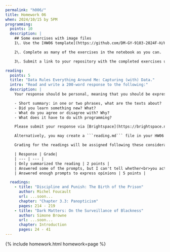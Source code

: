 ```yaml
---
permalink: "h006/"
title: Homework 06
when: 2024/10/15 by 5PM
programming:
  points: 10
  description: |
    ## Some exercises with image files
    1\. Use the [HW06 template](https://github.com/DM-GY-9103-2024F-H/HW06) to start a repository in your organization's GitHub space. It should be named HW06. Open the notebook file using GitHub Codespaces to continue the exercises.

    2\. Complete as many of the exercises in the notebook as you can.

    3\. Submit a link to your repository with the completed exercises using [Brightspace](https://brightspace.nyu.edu/).

reading:
  points: 5
  title: "Data Rules Everything Around Me: Capturing (with) Data."
  intro: "Read and write a 200-word response to the following:"
  description: |
    Your response should be personal, meaning that you should be expressing your views and opinions about the text and not just summarizing it. You can use the following rubric to guide your response:

    - Short summary: in one or two phrases, what are the texts about?
    - Did you learn something new? What?
    - What do you agree or disagree with? Why?
    - What does it have to do with programming?

    Please submit your response via [Brightspace](https://brightspace.nyu.edu/).

    Alternatively, you may create a ```reading.md``` file in your HW06 repo and write your response in markdown. Just make sure to submit a link to the file using [Brightspace](https://brightspace.nyu.edu/).

    Grading for the readings will be assigned following these considerations:

    | Response | Grade|
    | --- | --- |
    | Only summarized the reading | 2 points |
    | Answered some of the prompts, but I can't tell whether<br>you actually read the text, or what you thought | 3 points |
    | Answered enough prompts to express opinions | 5 points |

  readings:
    - title: "Discipline and Punish: The Birth of the Prison"
      author: Michel Foucault
      url: ...soon...
      chapter: "Chapter 3.3: Panopticism"
      pages: 214 - 219
    - title: "Dark Matters: On the Surveillance of Blackness"
      author: Simone Browne
      url: ...soon...
      chapter: Introduction
      pages: 24 - 41
---
```

{% include homework.html homework=page %}
